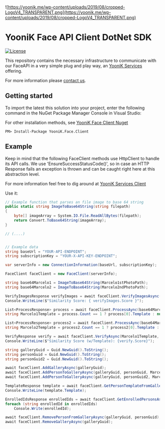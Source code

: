 
![https://yoonik.me/wp-content/uploads/2019/08/cropped-LogoV4_TRANSPARENT.png](https://yoonik.me/wp-content/uploads/2019/08/cropped-LogoV4_TRANSPARENT.png)

# YooniK Face API Client DotNet SDK

[![License](https://img.shields.io/pypi/l/yk_face.svg)](https://github.com/dev-yoonik/YK-Face-DotNetCore-SDK/blob/master/LICENSE)

This repository contains the necessary infrastructure to communicate with our FaceAPI in a very simple plug and play way, an [YooniK Services](https://yoonik.me) offering.

For more information please [contact us](mailto:info@yoonik.me).

## Getting started

To import the latest this solution into your project, enter the following command in the NuGet Package Manager Console in Visual Studio:

For other installation methods, see [YooniK Face Client Nuget](https://www.nuget.org/packages/YooniK.Face.Client/)

```
PM> Install-Package YooniK.Face.Client
```



## Example


Keep in mind that the following FaceClient methods use HttpClient to handle its API calls. We use 'EnsureSuccessStatusCode()', so in case an HTTP Response fails an exception is thrown and can be caught right here at this abstraction level.

For more information feel free to dig around at [YooniK Services Client](https://github.com/dev-yoonik/YK-Services-Client-DotNetCore/)

Use it:

```csharp
// Example function that parses an file image to base 64 string
public static string ImageToBase64String(string filepath)
{
    byte[] imageArray = System.IO.File.ReadAllBytes(filepath);
    return Convert.ToBase64String(imageArray);
}

// (....)


// Example data
string baseUrl = "YOUR-API-ENDPOINT";
string subscriptionKey = "YOUR-X-API-KEY-ENDPOINT";

var serverInfo = new ConnectionInformation(baseUrl, subscriptionKey);

FaceClient faceClient = new FaceClient(serverInfo);

string base64Marcelo1 = ImageToBase64String(Marcelo1stPhotoPath);
string base64Marcelo2 = ImageToBase64String(Marcelo2ndPhotoPath);

VerifyImagesResponse verifyImages = await faceClient.VerifyImagesAsync(base64Marcelo1, base64Marcelo2);
Console.WriteLine($"Similarity Score: { verifyImages.Score }");

List<ProcessResponse> process = await faceClient.ProcessAync(base64Marcelo1);
string Marcelo1Template = process.Count == 1 ? process[0].Template : null;

List<ProcessResponse> process2 = await faceClient.ProcessAync(base64Marcelo2);
string Marcelo2Template = process2.Count == 1 ? process2[0].Template : null;

VerifyResponse verify = await faceClient.VerifyAsync(Marcelo1Template, Marcelo2Template);
Console.WriteLine($"Similarity Score (w/Template): {verify.Score}");

string galleryGuid = Guid.NewGuid().ToString();
string personGuid = Guid.NewGuid().ToString();
string personGuid2 = Guid.NewGuid().ToString();

await faceClient.AddGalleryAsync(galleryGuid);
await faceClient.AddPersonToGalleryAsync(galleryGuid, personGuid, Marcelo1Template);
await faceClient.AddPersonToGalleryAsync(galleryGuid, personGuid2, Marcelo2Template);

TemplateResponse template = await faceClient.GetPersonTemplateFromGalleryAsync(galleryGuid, personGuid);
Console.WriteLine(template.Template);

EnrolledIdsResponse enrolledIds = await faceClient.GetEnrolledPersonsAsync(galleryGuid);
foreach (string enrolledId in enrolledIds)
    Console.Write(enrolledId);

await faceClient.RemovePersonFromGalleryAsync(galleryGuid, personGuid);
await faceClient.RemoveGalleryAsync(galleryGuid);

```
